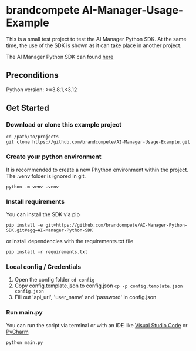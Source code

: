 # brandcompete AI-Manager-Usage-Example
This is a small test project to test the AI Manager Python SDK. 
At the same time, the use of the SDK is shown as it can take place in another project.

The AI Manager Python SDK can found [here](https://github.com/brandcompete/AI-Manager-Python-SDK.git)

## Preconditions

Python version: >=3.8.1,<3.12

## Get Started

### Download or clone this example project

```
cd /path/to/projects
git clone https://github.com/brandcompete/AI-Manager-Usage-Example.git
```

### Create your python environment
It is recommended to create a new Phython environment within the project. The .venv folder is ignored in git.

```
python -m venv .venv
```
### Install requirements
You can install the SDK via pip
```
pip install -e git+https://github.com/brandcompete/AI-Manager-Python-SDK.git#egg=AI-Manager-Python-SDK
```

or install dependencies with the requirements.txt file
```
pip install -r requirements.txt
```

### Local config / Credentials
1) Open the config folder ```cd config```
1) Copy config.template.json to config.json ```cp -p config.template.json config.json```
2) Fill out 'api_url', 'user_name' and 'password' in config.json

### Run main.py

You can run the script via terminal or with an IDE like [Visual Studio Code](https://code.visualstudio.com/) or [PyCharm](https://www.jetbrains.com/de-de/pycharm/)

```
python main.py
```
